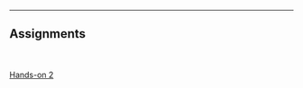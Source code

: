 
---
Assignments
---

<br></br>
<a href = "https://nighthawk-real.github.io/cis-2013-programs/hands-on-2/helloworld.html">Hands-on 2</a>
